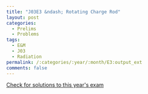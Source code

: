 ```yaml
---
title: "J03E3 &ndash; Rotating Charge Rod"
layout: post
categories:
  - Prelims
  - Problems
tags:
  - E&M
  - J03
  - Radiation
permalink: /:categories/:year/:month/E3:output_ext
comments: false
---
```

<object data="2003J3E.pdf" type="application/pdf" width="100%" height="500"></object>
<div class="message"><a href='https://princetonprelim.com/prelim/10/'>Check for solutions to this year's exam</a></div>